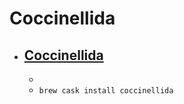 # Coccinellida
- [Coccinellida](https://coccinellida.sourceforge.io/)
  - 
  - 
  - `brew cask install coccinellida`
